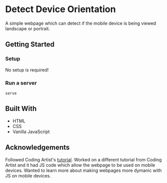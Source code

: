 # Detect Device Orientation
A simple webpage which can detect if the mobile device is being viewed landscape or portrait.

## Getting Started
### Setup

No setup is required! 

### Run a server
```
serve
```

## Built With
- HTML
- CSS
- Vanilla JavaScript 

## Acknowledgements
Followed Coding Artist's [tutorial](https://www.youtube.com/watch?v=SfeJ-eRR3Kc). Worked on a different tutorial from Coding Artist and it had JS code which allow the webpage to be used on mobile devices. Wanted to learn more about making webpages more dymanic with JS on mobile devices.
